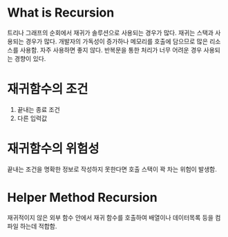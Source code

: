 # What is Recursion
트리나 그래프의 순회에서 재귀가 솔루션으로 사용되는 경우가 많다. 
재귀는 스택과 사용되는 경우가 많다.
개발자의 가독성이 증가하나 메모리를 호출에 담으므로 많은 리소스를 사용함.
자주 사용하면 좋지 않다.
반복문을 통한 처리가 너무 어려운 경우 사용되는 경향이 있다.

# 재귀함수의 조건
1. 끝내는 종료 조건
2. 다른 입력값

# 재귀함수의 위험성
끝내는 조건을 명확한 정보로 작성하지 못한다면 호출 스택이 꽉 차는 위험이 발생함.

# Helper Method Recursion

재귀적이지 않은 외부 함수 안에서 재귀 함수를 호출하여
배열이나 데이터목록 등을 컴파일 하는데 적합함.

